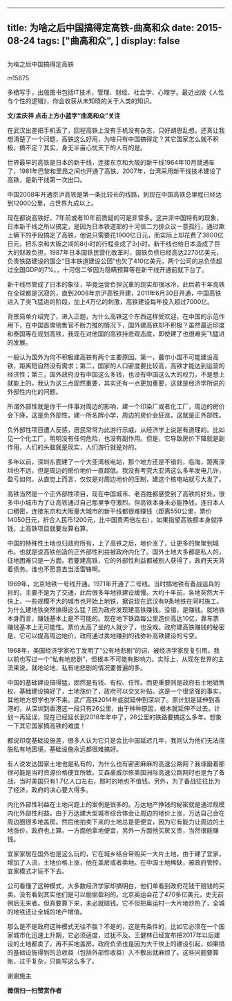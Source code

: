 
---
title:   为啥之后中国搞得定高铁-曲高和众
date: 2015-08-24
tags: ["曲高和众", ]
display: false
---


## 



为啥之后中国搞得定高铁




m15875




多栖写手，出版图书包括IT技术，管理、财经、社会学、心理学。最近出版《人性与个性的逻辑》，你会收获从未知晓的关于人类的知识。


**文/孟庆祥 点击上方小蓝字“曲高和众”关注**



在武汉出差把手机丢了，回程高铁上没有手机没有杂志，只好胡思乱想。还真让我想清楚了一个问题，高铁这么好用，为啥只有中国搞得定？其它国家怎么就不积极，搞不定？其实，身无半亩心忧天下的人有的是。



世界最早的高铁是日本的新干线，连接东京和大阪的新干线1964年10月就通车了，1981年巴黎和里昂之间也开通了高铁。2007年，台湾采用新干线技术建设了高铁，是新干线第一次出口。



中国2008年开通京沪高铁是第一条比较长的线路，到现在中国高铁总里程已经达到12000公里，占世界九成以上。



现在都说高铁好，7年前或者10年前质疑的可是非常多。这并非中国特有的现象，日本新干线之所以搞定，是因为日本铁道部的十河信二力排众议一意孤行，通过欺上瞒下的手段搞定了高铁，他说只需要花1900亿日元，而实际上却花费了3800亿日元，把东京和大阪之间的8小时的行程变成了3小时。新干线也给日本造成了巨大的财政负担，1987年日本国铁民营化改革时，国铁负债已经高达2270亿美元，负责铁路建设的国企“日本铁道建设公团”也欠了410亿美元，两个公司的总负债超过全国GDP的7%。，十河信二爷因为隐瞒预算等在新干线开通前就下台了。



新干线尽管成了日本的象征，毕竟运营负担沉重的现实却很冰冷，此后若干年高铁在全球都是沉寂的，直到2008年京沪高铁开建，2011年6月30日开通，中国高铁进入了突飞猛进的阶段，加上4万亿的刺激，高铁建设每年投入超过7000亿。



背景简单介绍完了，进入正题，为什么高铁这个东西这样受欢迎，在中国的示范作用下，在中国首席销售官不断力推的情况下，国外建高铁却不积极？虽然最近印度和泰国等在规划高铁，我现在对他国的高铁持悲观态度，即使建了也很难突飞猛进的发展。



一般认为国外为何不积极建高铁有两个主要原因。第一，蕞尔小国不可能建设高铁，距离短自然没有需求；第二，国家的人口密度要比较高，高铁才能达到运营的经济性；第三，国外政府没有中国这么多钱，也没有中国这么大的权力，不是想上就能上的。我认为这三点固然重要，其实还有一点更加重要，这就是经济学所说的外部性内化的问题。



所谓外部性就是你干一件事对周边的影响，建一个印染厂或者化工厂，周边的房价会下降，这是负外部性，建一所名牌小学，周边的房价会狂涨，这就是正外部性。



负外部性项目遭人反感，居民常常为此游行示威，从经济学上说是有道理的。比如见一个化工厂，明明没有任何危险，也没有副作用。但是，它导致房价下降就是副作用，人们的头脑就是现实，人们游行就是对的。



多年以前，深圳东面建了一个大亚湾核电站，那个地方还是不错的，临海，距离深圳也不远，但是周边的房价地价一直超低。我没有考究大亚湾这么多年发电几许，盈亏如何。从直觉上而言，仅仅是对周边地价的压制，建这个核电站就亏大发了。



高铁当然是一个正外部性项目，现在中国城市、老百姓都感受到了高铁的好处，很多中小城市为了让高铁通过自己那里争夺激烈。但高铁本身未必能挣钱，连日本人口稠密，连接东京和大阪量大城市的新干线都很难赚钱（距离550公里，票价14050日元，折合人民币1200元，比中国贵两倍左右），如果指望高铁额本身就挣钱，上高铁项目就要左算右算。



中国的特殊性土地也归政府所有，上了高铁之后，地价涨了，让更多的聚聚到城市。也就是说高铁创造的正外部性利益被政府内化了。国外土地大多都是私人的，征地困难只是一方面。若要建高铁，它的外部性利益都被别人获得了，政府天天背着债务。谁也不愿意去当活雷锋啊。



1969年，北京地铁一号线开通。1971年开通了二号线。当时搞地铁有备战运兵的目的，主要不是为了交通，此后很多年地铁建设缓慢。大约十年前，各地突然大干快上，一些规模不大的城市也开始上地铁，据说现在武汉有9条地铁在同时施工。为什么建地铁突然搞得这么猛？因为政府发现建高铁赚钱。没错，是赚钱。就地铁本身而言，赚钱基本上是不可能的。现在地下铁路每公里造价高达10亿，靠车票赚钱基本上无可能性。票价太高了坐的人就少了，也没戏。政府建高铁赚钱的秘密是，它可以提高周边地价，政府通过卖地赚到的钱弥补高铁建设的亏空。



1968年，美国经济学家哈丁发明了“公有地悲剧”的词，被经济学家反复引用。我以前也写过一个“私有地悲剧”，但根本不可能有影响力。实际上，从现在世界的主流来说，就地论地，私有地悲剧的情况要普遍的多。



中国的基础建设搞得猛，固然是有钱、有权、任性。而更重要则是政府有土地销售权，基础建设搞好了，土地涨价了，政府可以交叉补贴。这是一个很坚强的事实，其他地方想学也学不来。武广高铁2014年底就延伸到深圳了。原计划是延伸到香港的，从深圳到香港这一段只有26公里，由于种种原因，根本就延伸不过去。计划一再延误，现在已经延长到2018年年中了，26公里的铁路要搞这么多年。想象一下其它国家搞高铁的难度！



都说印度基础设施差，很多人认为它只是会比中国延迟几年，我则认为他们无法摆脱私有地困境，基础设施永远都很难搞好。



有人说发达国家土地也是私有的，为什么也有密密麻麻的高速公路网？我琢磨着那很可能是当时资源价格便宜所致。艾森豪威尔修美国洲际高速公路网时也是为了备战，当时美国只有1.7亿人口左右，那时的地也不值钱。另外，为了备战往往比为了经济，政府的决心要大得多。



内化外部性利益在土地问题上的案例是很多的。万达地产挣钱的秘密就是通过规模内化外部性利益。由于万达建大型城市综合体会让周边的地价上涨，万达自己会在周边圈很多地盖房。然后他拍卖下来的土地总是更便宜，因为它有能力让周边的土地涨价，政府也上算。一方面他拿地便宜，另外一方面他买房又贵，当然很能赚钱。



宜家家居在国外也是这么玩的，它在城乡结合带购买一大片土地，由于建了宜家，增加了人流，土地价格上涨，他在盖房或者卖地。在中国土地稀缺，被政府管控，宜家模式才玩不下去。



公司看懂了这种模式，大多数经济学家却搞明白，他们单看到政府花钱干赔钱的买卖，没有看到其实他们是可以偷偷盈利的。北京奥运会花了470多亿美元，史无前例后无来者。但真要算下来，未必就赔钱。它不但把奥运村一大片地炒热了，全城的地铁还让全城的地产增值。



那么是不是政府这种模式无往不胜？不是的，这是有条件的，比如它必须在一个国家城市化迅速上升期，它必须适度，过犹不及。王健林已经宣布把2017年以后建设的土地都卖了，再不买地盖房。政府负债也是因为大干快上的建设引起，如果搞的基础设施得到的总收益（包括外部性收益）入不敷出就麻烦了。这些问题要算账，过于复杂，只能写这么多了。



谢谢施主


**微信扫一扫赞赏作者**













